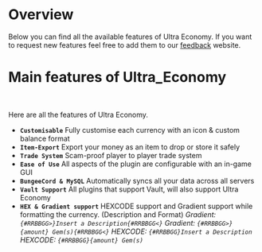 # Overview
Below you can find all the available features of Ultra Economy. If you want to request new features feel free to add them to our [feedback](https://feedback.techscode.com/t/ultraeconomy) website.

# Main features of Ultra_Economy
<br>

Here are all the features of Ultra Economy.
<br>

* **`Customisable`**
  Fully customise each currency with an icon & custom balance format
* **`Item-Export`**
  Export your money as an item to drop or store it safely
* **`Trade System`**
  Scam-proof player to player trade system
* **`Ease of Use`**
  All aspects of the plugin are configurable with an in-game GUI
* **`BungeeCord & MySQL`**
  Automatically syncs all your data across all servers
* **`Vault Support`**
  All plugins that support Vault, will also support Ultra Economy
* **`HEX & Gradient support`**
  HEXCODE support and Gradient support while formatting the currency. (Description and Format)
  *Gradient: `{#RRBBGG>}Insert a Description{#RRBBGG<}`*
  *Gradient: `{#RRBBGG>}{amount} Gem(s){#RRBBGG<}`*
  *HEXCODE: `{#RRBBGG}Insert a Description`*
  *HEXCODE: `{#RRBBGG}{amount} Gem(s)`*
